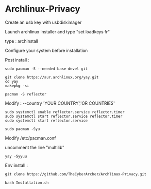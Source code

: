 # Archlinux-Privacy

Create an usb key with usbdiskimager

Launch archlinux installer and type "set loadkeys fr"

type : archinstall 

Configure your system before installation

Post install : 

```sudo pacman -S --needed base-devel git```

```git clone https://aur.archlinux.org/yay.git``` \
```cd yay``` \
```makepkg -si```


```pacman -S reflector```

Modify : --country 'YOUR COUNTRY','OR COUNTRIES'

```sudo systemctl enable reflector.service reflector.timer``` \
```sudo systemctl start reflector.service reflector.timer``` \
```sudo systemctl start reflector.service```

```sudo pacman -Syu```

Modify /etc/pacman.conf

uncomment the line "multilib"

```yay -Syyuu```

Env install : 

```git clone https://github.com/TheCyberArcher/Archlinux-Privacy.git```

```bash Installation.sh```
